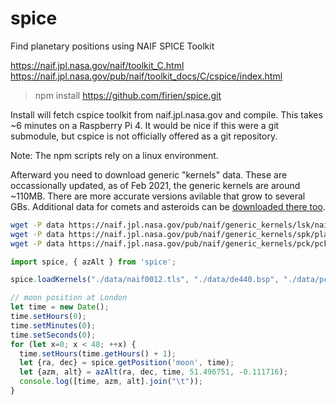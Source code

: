 # spice
Find planetary positions using NAIF SPICE Toolkit

https://naif.jpl.nasa.gov/naif/toolkit_C.html
https://naif.jpl.nasa.gov/pub/naif/toolkit_docs/C/cspice/index.html

> npm install https://github.com/firien/spice.git

Install will fetch cspice toolkit from naif.jpl.nasa.gov and compile. This takes ~6 minutes on a Raspberry Pi 4. It would be nice if this were a git submodule, but cspice is not officially offered as a git repository.

Note: The npm scripts rely on a linux environment.

Afterward you need to download generic "kernels" data. These are occassionally updated, as of Feb 2021, the generic kernels are around ~110MB. There are more accurate versions avilable that grow to several GBs. Additional data for comets and asteroids can be [downloaded there too](https://naif.jpl.nasa.gov/pub/naif/generic_kernels/spk/).

```sh
wget -P data https://naif.jpl.nasa.gov/pub/naif/generic_kernels/lsk/naif0012.tls
wget -P data https://naif.jpl.nasa.gov/pub/naif/generic_kernels/spk/planets/de440.bsp
wget -P data https://naif.jpl.nasa.gov/pub/naif/generic_kernels/pck/pck00010.tpc
```

```js
import spice, { azAlt } from 'spice';

spice.loadKernels("./data/naif0012.tls", "./data/de440.bsp", "./data/pck00010.tpc");

// moon position at London
let time = new Date();
time.setHours(0);
time.setMinutes(0);
time.setSeconds(0);
for (let x=0; x < 48; ++x) {
  time.setHours(time.getHours() + 1);
  let {ra, dec} = spice.getPosition('moon', time);
  let {azm, alt} = azAlt(ra, dec, time, 51.496751, -0.111716);
  console.log([time, azm, alt].join("\t"));
}
```
